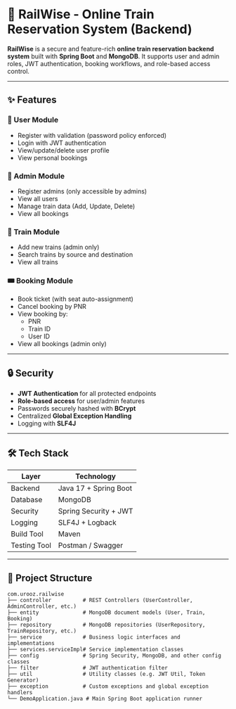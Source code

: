 # 🚆 RailWise - Online Train Reservation System (Backend)

**RailWise** is a secure and feature-rich **online train reservation backend system** built with **Spring Boot** and **MongoDB**. It supports user and admin roles, JWT authentication, booking workflows, and role-based access control.

---

## ✨ Features

### 👤 User Module
- Register with validation (password policy enforced)
- Login with JWT authentication
- View/update/delete user profile
- View personal bookings

### 🔐 Admin Module
- Register admins (only accessible by admins)
- View all users
- Manage train data (Add, Update, Delete)
- View all bookings

### 🚄 Train Module
- Add new trains (admin only)
- Search trains by source and destination
- View all trains

### 🎟️ Booking Module
- Book ticket (with seat auto-assignment)
- Cancel booking by PNR
- View booking by:
    - PNR
    - Train ID
    - User ID
- View all bookings (admin only)

---

## 🔒 Security
- **JWT Authentication** for all protected endpoints
- **Role-based access** for user/admin features
- Passwords securely hashed with **BCrypt**
- Centralized **Global Exception Handling**
- Logging with **SLF4J**

---

## 🛠️ Tech Stack

| Layer        | Technology       |
|--------------|------------------|
| Backend      | Java 17 + Spring Boot |
| Database     | MongoDB          |
| Security     | Spring Security + JWT |
| Logging      | SLF4J + Logback  |
| Build Tool   | Maven      |
| Testing Tool | Postman / Swagger |

---

## 📂 Project Structure

```
com.urooz.railwise
├── controller          # REST Controllers (UserController, AdminController, etc.)
├── entity              # MongoDB document models (User, Train, Booking)
├── repository          # MongoDB repositories (UserRepository, TrainRepository, etc.)
├── service             # Business logic interfaces and implementations
├── services.serviceImpl# Service implementation classes
├── config              # Spring Security, MongoDB, and other config classes
├── filter              # JWT authentication filter
├── util                # Utility classes (e.g. JWT Util, Token Generator)
├── exception           # Custom exceptions and global exception handlers
└── DemoApplication.java # Main Spring Boot application runner
```
